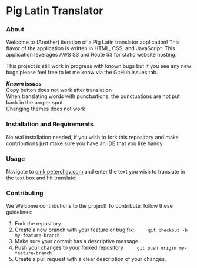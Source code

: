 # Pig Latin Translator

### About
Welcome to (Another) iteration of a Pig Latin translator application! This flavor of the application is written in HTML, CSS, and JavaScript. 
This application leverages AWS S3 and Route 53 for static website hosting.


This project is still work in progress with known bugs but if you see any new bugs please feel free to let me know via the GitHub issues tab.


***Known Issues***: \
Copy button does not work after translation \
When translating words with punctuations, the punctuations are not put back in the proper spot. \
Changing themes does not work


### Installation and Requirements
No real installation needed, if you wish to fork this repository and make contributions just make sure you have an IDE that you like handy.


### Usage
Navigate to [oink.peterchay.com](https://oink.peterchay.com) and enter the text you wish to translate in the text box and hit translate!


### Contributing
We Welcome contributions to the project! To contribute, follow these guidelines:

1. Fork the repository
2. Create a new branch with your feature or bug fix:
    ```
    git checkout -b my-feature-branch
    ```
3. Make sure your commit has a descriptive message .
4. Push your changes to your forked repository
    ```
    git push origin my-feature-branch
    ```
5. Create a pull request with a clear description of your changes.

